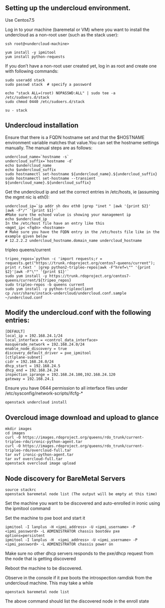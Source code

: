 ## Setting up the undercloud environment.
   Use Centos7.5

Log in to your machine (baremetal or VM) where you want to install the undercloud as a non-root user (such as the stack user):
```
ssh root@<undercloud-machine>
```
```
yum install -y ipmitool
yum install python-requests
```
If you don’t have a non-root user created yet, log in as root and create one with following commands:
```
sudo useradd stack
sudo passwd stack  # specify a password

echo "stack ALL=(root) NOPASSWD:ALL" | sudo tee -a /etc/sudoers.d/stack
sudo chmod 0440 /etc/sudoers.d/stack

su - stack
```
## Undercloud installation
Ensure that there is a FQDN hostname set and that the $HOSTNAME environment variable matches that value.You can set the hostname settings manually. The manual steps are as follows:

```
undercloud_name=`hostname -s`
undercloud_suffix=`hostname -d`
echo $undercloud_name
echo $undercloud_suffix
sudo hostnamectl set-hostname ${undercloud_name}.${undercloud_suffix}
sudo hostnamectl set-hostname --transient ${undercloud_name}.${undercloud_suffix}
```
Get the undercloud ip and set the correct entries in /etc/hosts, ie (assuming the mgmt nic is eth0):
```
undercloud_ip=`ip addr sh dev eth0 |grep "inet " |awk '{print $2}' |awk -F"/" '{print $1}'`
#Make sure the echoed value is showing your management ip
echo $undercloud_ip
In the /etc/host file have an entry like this
<mgmt_ip< <fqdn> <hostname>
# Make sure you have the FQDN entry in the /etc/hosts file like in the example given below
# 12.2.2.2 undercloud_hostname.domain_name undercloud_hostname
```
tripleo queens/current
```
tripeo_repos=`python -c 'import requests;r = requests.get("https://trunk.rdoproject.org/centos7-queens/current"); print r.text ' |grep python2-tripleo-repos|awk -F"href=\"" '{print $2}'|awk -F"\"" '{print $1}'`
sudo yum install -y https://trunk.rdoproject.org/centos7-queens/current/${tripeo_repos}
sudo tripleo-repos -b queens current
sudo yum install -y python-tripleoclient
cp /usr/share/instack-undercloud/undercloud.conf.sample ~/undercloud.conf
```
## Modify the undercloud.conf with the following entries:
```
[DEFAULT]
local_ip = 192.168.24.1/24
local_interface = <control_data_interface>
masquerade_network = 192.168.24.0/24
enable_node_discovery = true
discovery_default_driver = pxe_ipmitool
[ctlplane-subnet]
cidr = 192.168.24.0/24
dhcp_start = 192.168.24.5
dhcp_end = 192.168.24.24
inspection_iprange = 192.168.24.100,192.168.24.120
gateway = 192.168.24.1
```
Ensure you have 0644 permission to all interface files  under /etc/sysconfig/network-scripts/ifcfg-*
```
openstack undercloud install
```
## Overcloud image download and upload to glance
```
mkdir images
cd images
curl -O https://images.rdoproject.org/queens/rdo_trunk/current-tripleo-rdo/ironic-python-agent.tar
curl -O https://images.rdoproject.org/queens/rdo_trunk/current-tripleo-rdo/overcloud-full.tar
tar xvf ironic-python-agent.tar
tar xvf overcloud-full.tar
openstack overcloud image upload
```

## Node discovery for BareMetal Servers
```
source stackrc
openstack baremetal node list (The output will be empty at this time)
```
Set the machine you want to be discovered and auto-enrolled in ironic using the ipmitool command

Set the machine to pxe boot and start it
```
ipmitool -I lanplus -H <ipmi_address> -U <ipmi_username> -P <ipmi_password> -L ADMINISTRATOR chassis bootdev pxe options=persistent
ipmitool -I lanplus -H  <ipmi_address> -U <ipmi_username> -P <ipmi_password> -L ADMINISTRATOR chassis power on
```
Make sure no other dhcp servers responds to the pxe/dhcp request from the node that is getting discovered

Reboot the machine to be discovered.

Observe in the console if it pxe boots the introspection ramdisk from the undercloud machine. This may take a while
```
openstack baremetal node list
```
The above command should list the discovered node in the enroll state